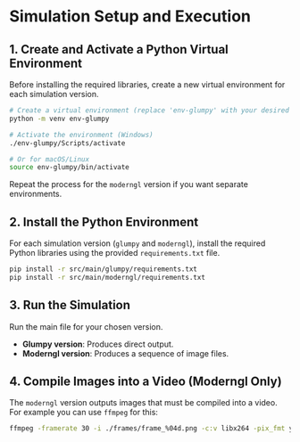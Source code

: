 # Simulation Setup and Execution

## 1. Create and Activate a Python Virtual Environment
Before installing the required libraries, create a new virtual environment for each simulation version.

```bash
# Create a virtual environment (replace 'env-glumpy' with your desired name)
python -m venv env-glumpy

# Activate the environment (Windows)
./env-glumpy/Scripts/activate

# Or for macOS/Linux
source env-glumpy/bin/activate
```

Repeat the process for the `moderngl` version if you want separate environments.

## 2. Install the Python Environment
For each simulation version (`glumpy` and `moderngl`), install the required Python libraries using the provided `requirements.txt` file.

```bash
pip install -r src/main/glumpy/requirements.txt
pip install -r src/main/moderngl/requirements.txt
```

## 3. Run the Simulation
Run the main file for your chosen version.

- **Glumpy version**: Produces direct output.
- **Moderngl version**: Produces a sequence of image files.

## 4. Compile Images into a Video (Moderngl Only)
The `moderngl` version outputs images that must be compiled into a video. For example you can use `ffmpeg` for this:

```bash
ffmpeg -framerate 30 -i ./frames/frame_%04d.png -c:v libx264 -pix_fmt yuv420p output.mp4
```